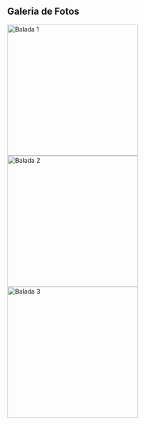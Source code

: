<h2>Galeria de Fotos</h2>

<img src="foto1.jpg" alt="Balada 1" width="300" />
<img src="foto2.jpg" alt="Balada 2" width="300" />
<img src="foto3.jpg" alt="Balada 3" width="300" />
